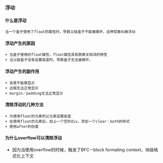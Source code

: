 ### 浮动

#### 什么是浮动
```
当一个盒子使用了float的属性时，导致父级盒子不能被撑开，这种现象叫做浮动
```
#### 浮动产生的原因
```
+ 当盒子使用的float属性，float属性具有脱离文档流的特性
+ 当父级盒子没有设置高度时，导致盒子无法被撑开，
```

#### 浮动产生的副作用
```
+ 背景不能够显示
+ 边框无法正常显示
+ margin／padding无法正常显示
```
#### 清除浮动的几种方法
```
+ 为使用float的元素的父元素设置高度
+ 在使用float的元素后，加上一个空的div，添加一个clear：both的样式
+ 使用after的伪类
```

#### 为什么overflow可以清除浮动
+ 因为当使用overflow的时候，触发了BFC--block formating context，块级格式化上下文